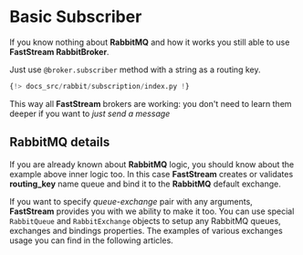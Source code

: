 # Basic Subscriber

If you know nothing about **RabbitMQ** and how it works you still able to use **FastStream RabbitBroker**.

Just use `@broker.subscriber` method with a string as a routing key.

```python linenums="1"
{!> docs_src/rabbit/subscription/index.py !}
```

This way all **FastStream** brokers are working: you don't need to learn them deeper if you want to *just send a message*

## RabbitMQ details

If you are already known about **RabbitMQ** logic, you should know about the example above inner logic too.
In this case **FastStream** creates or validates **routing_key** name queue and bind it to the **RabbitMQ** default exchange.

If you want to specify *queue*-*exchange* pair with any arguments, **FastStream** provides you with we ability to make it too.
You can use special `RabbitQueue` and `RabbitExchange` objects to setup any RabbitMQ queues, exchanges and bindings properties.
The examples of various exchanges usage you can find in the following articles.
